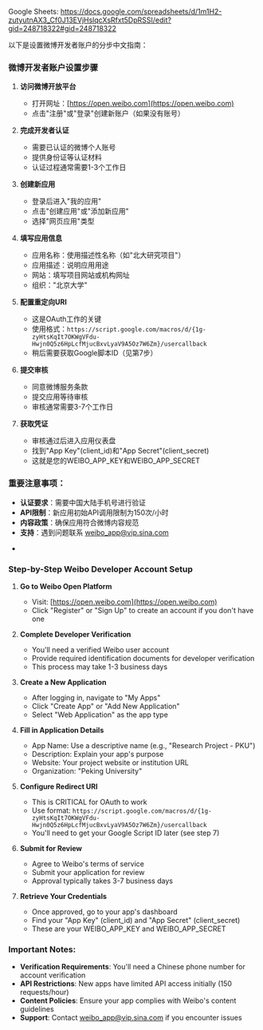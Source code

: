 Google Sheets: https://docs.google.com/spreadsheets/d/1m1H2-zutyutnAX3_Cf0J13EVjHslqcXsRfxt5DpRSSI/edit?gid=248718322#gid=248718322

以下是设置微博开发者账户的分步中文指南：

### 微博开发者账户设置步骤

1. **访问微博开放平台**
   - 打开网址：[https://open.weibo.com](https://open.weibo.com)
   - 点击"注册"或"登录"创建新账户（如果没有账号）

2. **完成开发者认证**
   - 需要已认证的微博个人账号
   - 提供身份证等认证材料
   - 认证过程通常需要1-3个工作日

3. **创建新应用**
   - 登录后进入"我的应用"
   - 点击"创建应用"或"添加新应用"
   - 选择"网页应用"类型

4. **填写应用信息**
   - 应用名称：使用描述性名称（如"北大研究项目"）
   - 应用描述：说明应用用途
   - 网站：填写项目网站或机构网址
   - 组织："北京大学"

5. **配置重定向URI**
   - 这是OAuth工作的关键
   - 使用格式：`https://script.google.com/macros/d/{1g-zyHtsKqIt7OKWgVFdu-Hwjn0Q5z6HpLcfMjucBxvLyaV9A5Oz7W6Zm}/usercallback`
   - 稍后需要获取Google脚本ID（见第7步）

6. **提交审核**
   - 同意微博服务条款
   - 提交应用等待审核
   - 审核通常需要3-7个工作日

7. **获取凭证**
   - 审核通过后进入应用仪表盘
   - 找到"App Key"(client_id)和"App Secret"(client_secret)
   - 这就是您的WEIBO_APP_KEY和WEIBO_APP_SECRET

### 重要注意事项：
- **认证要求**：需要中国大陆手机号进行验证
- **API限制**：新应用初始API调用限制为150次/小时
- **内容政策**：确保应用符合微博内容规范
- **支持**：遇到问题联系 weibo_app@vip.sina.com

* 

### Step-by-Step Weibo Developer Account Setup

1. **Go to Weibo Open Platform**
   - Visit: [https://open.weibo.com](https://open.weibo.com)
   - Click "Register" or "Sign Up" to create an account if you don't have one

2. **Complete Developer Verification**
   - You'll need a verified Weibo user account
   - Provide required identification documents for developer verification
   - This process may take 1-3 business days

3. **Create a New Application**
   - After logging in, navigate to "My Apps"
   - Click "Create App" or "Add New Application"
   - Select "Web Application" as the app type

4. **Fill in Application Details**
   - App Name: Use a descriptive name (e.g., "Research Project - PKU")
   - Description: Explain your app's purpose
   - Website: Your project website or institution URL
   - Organization: "Peking University"

5. **Configure Redirect URI**
   - This is CRITICAL for OAuth to work
   - Use format: `https://script.google.com/macros/d/{1g-zyHtsKqIt7OKWgVFdu-Hwjn0Q5z6HpLcfMjucBxvLyaV9A5Oz7W6Zm}/usercallback`
   - You'll need to get your Google Script ID later (see step 7)

6. **Submit for Review**
   - Agree to Weibo's terms of service
   - Submit your application for review
   - Approval typically takes 3-7 business days

7. **Retrieve Your Credentials**
   - Once approved, go to your app's dashboard
   - Find your "App Key" (client_id) and "App Secret" (client_secret)
   - These are your WEIBO_APP_KEY and WEIBO_APP_SECRET

### Important Notes:
- **Verification Requirements**: You'll need a Chinese phone number for account verification
- **API Restrictions**: New apps have limited API access initially (150 requests/hour)
- **Content Policies**: Ensure your app complies with Weibo's content guidelines
- **Support**: Contact weibo_app@vip.sina.com if you encounter issues
